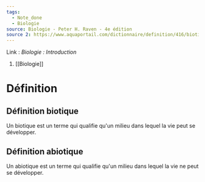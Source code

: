 ```yaml
---
tags:
  - Note_done
  - Biologie
source: Biologie - Peter H. Raven - 4e édition
source 2: https://www.aquaportail.com/dictionnaire/definition/416/biotique#:~:text=Une%20communauté%20biotique%20(biocénose)%20est,composants%20biotiques%20intéressent%20l%27écologie.
---
```


Link :
_Biologie : Introduction_
1. [[Biologie]]

# Définition
## Définition biotique
Un biotique est un terme qui qualifie qu'un milieu dans lequel la vie peut se développer.
## Définition abiotique 
Un abiotique est un terme qui qualifie qu'un milieu dans lequel la vie ne peut se développer.
